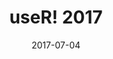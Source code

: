 ---
title: useR! 2017
name: useR!
edit_link: https://github.com/rweekly/conferences/edit/master/_posts/2017-07-04-user-2017.md
year: 2017
location: Brussels Belgium
date: 2017-07-04
talks:
  - title: useR!2017 Schedule and Slides
    speaker: useR! 2017 
    url: https://user2017.sched.com/
  - title: Live Stream
    speaker: useR! 2017
    url: https://user2017.brussels/livestream
  - title: "Parallel Computation in R:  What We Want, and How We (Might) Get It"
    speaker: Norman Matloff
    topics: keynote parallel
    url: https://user2017.sched.com/event/Ay04/keynote-parallel-computation-in-r-what-we-want-and-how-we-might-get-it
  - title: Teaching data science to new useRs
    speaker: Mine Cetinkaya-Rundel
    topics: keynote teaching
    url: https://github.com/mine-cetinkaya-rundel/2017-07-05-teach-ds-to-new-user
  - title: "Structural Equation Modeling: models, software and stories"
    speaker: Yves Rosseel
    topics: keynote sem
    url: http://schd.ws/hosted_files/user2017/62/rosseel_user2017.pdf
  - title: "Dose-response analysis: considering dose both as qualitative factor and quantitative covariate- using R"
    speaker: Ludwig Hothorn
    topics: keynote dose-response analysis
    url: http://schd.ws/hosted_files/user2017/a3/UseR2017LHothorn.pdf
  - title: R tools for the analysis of complex heterogeneous data
    speaker: Isabella Gollini
    topics: keynote heterogeneous data
    url: https://user2017.sched.com/event/Ay05/keynote-r-tools-for-the-analysis-of-complex-heterogeneous-data
  - title: 20 years of CRAN 
    speaker: Uwe Ligges
    topics: keynote cran
    url: http://schd.ws/hosted_files/user2017/b0/keynoteIntroUweLigges.pdf
  - title: "Geospatial visualization using R"
    speaker: Bhaskar V. Karambelkar
    topics: tutorial geo spatial
    url: https://github.com/bhaskarvk/user2017.geodataviz
  - title: "Introduction to Natural Language Processing with R' Workshop at useR! 2017"
    speaker: Taylor Arnold
    topics: tutorial nlp
    url: https://github.com/statsmaths/useR2017_nlp
  - title: "Parallel computing in R"
    speaker:  Hana Ševčíková
    topics: tutorial hpc parallel
    url: https://github.com/hanase/useR2017
  - title: Learn about reproducbility in R 
    speaker: Mine Çetinkaya-Rundel, Colin Rundel, François Michonneau, Tracy Teal
    topics: tutorial reproducbility
    url: https://github.com/fmichonneau/2017-useR-reproducibility
  - title: How we built a Shiny App used by 700 users?
    speaker: Olga Mierzwa-Sulima
    topics: shiny
    url: https://github.com/Appsilon/user2017/blob/master/user2017_How_we_built_a_Shiny_App_used_by_700_users.pdf
  - title: shiny.collections - Google Docs-like live collaboration in Shiny
    speaker: Marek Rogala
    topics: shiny
    url: https://github.com/Appsilon/user2017/blob/master/user2017_shiny-collections.pdf
  - title: "implyr: a dplyr backend for Apache Impala & 10 rules for creating a dplyr SQL backend"
    speaker: Ian Cook
    topics: dplyr sql
    url: https://github.com/ianmcook/useR-2017-implyr
  - title: "Spatial data in R: new directions"
    speaker: Edzer Pebesma
    topics: spatial
    url: https://github.com/edzer/UseR2017

  - title: Jurimetrics
    speaker: José de Jesus Filho, Julio Trecenti
    topics: package
    url: https://github.com/abjur/user2017/blob/master/presentation.pdf
  - title: Updates to the R Documentation System
    speaker: Andrew Redd
    topics: documentation
    url: https://github.com/RDocTaskForce/user2017/blob/master/UseR2017.pdf
  - title: FFTrees - An R package to create, visualize, and evaluate fast-and-frugal decision trees
    speaker: Nathaniel Phillips
    topics: visualization
    url: https://ndphillips.github.io/useR2017_pres/#1
    image: https://pbs.twimg.com/media/DEC4586XoAAwbKz.jpg
  - title: "The R package bigstatsr: Memory- and Computation-Efficient Tools for Big Matrices"
    speaker: Florian Privé
    topics: lightning package
    url: https://github.com/privefl/useR-2017/blob/master/slides.pdf
  - title: Morphological Analysis with R
    speaker: Markus Voge
    topics: morphological analysis
    url: https://github.com/sgrubsmyon/morphr-talk-user2017
  - title: Community-based learning and knowledge sharing - Teaching R within an organisation using edu package
    speaker: rOpenGov
    topics: teaching
    url: https://github.com/muuankarski/user2017_slides
  - title: Open and Reproducible Science with R 
    speaker: Francois Michonneau
    topics: reproducible
    url: https://github.com/fmichonneau/2017-useR-tutorial
  - title: Présentation du package 'dplyr' et de l'opérateur '%>%' (pipe)
    speaker:  Bastien Tran
    topics: dplyr
    url: https://github.com/basttran/dplyr_useR_2017/blob/master/dplyr_useR_2017.pdf
  - title: "moodler: A new R package to easily fetch data from Moodle"
    speaker: Jakub Chromec, Libor Juhanak
    topics: package
    url: https://github.com/jchrom/user-2017-moodler
  - title: data.table tutorial
    speaker: Arun Srinivasan
    topics: data.table
    url: https://github.com/arunsrinivasan/user2017-data.table-tutorial
  - title: Helping shiny sense the world around it
    speaker: Nick Strayer
    topics: shiny
    url: https://github.com/nstrayer/shinysense_useR2017
  - title: Interacting with databases from Shiny
    speaker: Barbara Borges Ribeiro
    topics: database
    url: https://github.com/bborgesr/useR2017
  - title: Introduction to parallel computing with R
    speaker: Hana Sevˇc´ıkov´a
    topics: hpc parallel
    url: https://github.com/PPgp/useR2017public/blob/master/present.pdf
  - title:  A introduction to purrr
    speaker: Charlotte Wickham
    topics: purrr
    url: https://github.com/cwickham/purrr-tutorial
  - title: "useR! abstract review: what the program committee look for"
    speaker:  Heather Turner 
    topics: abstract review
    url: https://rstudio-pubs-static.s3.amazonaws.com/288915_9c73bbe831b54e7b9ae6997fd1a64d52.html
  - title: "Haskell, R, and HaskellR: Combining the best of two worlds" 
    speaker: Sigrid Keydana
    topics: ffi
    url: https://recurrentnull.wordpress.com/2017/07/07/haskellr/

  - title: Automatic Machine Learning in R
    speaker: Erin LeDell
    topics: machine learning
    url: https://github.com/h2oai/h2o-meetups/raw/master/2017_07_05_useR_Brussels_H2O_AutoML_in_R/useR2017_automl_july2017.pdf
  - title: ompr - An alternative way to model mixed-integer linear programs
    speaker: Dirk Schumacher
    topics: package 
    url: https://schd.ws/hosted_files/user2017/63/Dirk_Schumacher_presentation_ompr.html#/
  - title: Easy imputation with the simputation package
    speaker: Mark van der Loo
    topics: imputation
    url: https://schd.ws/hosted_files/user2017/e8/user2017markvanderloo.pdf
  - title: "papr: Tinder for pre-prints"
    speaker: Lucy D'Agostino McGowan, Nick Strayer, Jeff Leek
    topics: shiny
    url: https://rstudio-pubs-static.s3.amazonaws.com/289558_32f6d7564efa4be2be90fb93fe90675b.html#1
  - title: Joint profiling of native and R code
    speaker: Kirill Müller
    topics: profiling
    url: https://krlmlr.github.io/useR17/Joint-profiling.html#1
  - title: "Daff: diff, patch and merge for data.frame"
    speaker:  Edwin de Jonge
    topics: data.frame
    url: https://www.slideshare.net/EdwindeJonge1/daff-diff-patch-and-merge-for-dataframe
  - title: R Consortium Update
    speaker: Lou Bajuk-Yorgan
    topics: organization
    url: https://www.dropbox.com/s/f3de17yuan99zol/R%20Consortium%20Update%20useR%20July%202017.pdf?dl=0
  - title: "naniar: Data structures and functions for consistent exploration of missing data"
    speaker: Nicholas Tierney
    topics: package missing data
    url: https://user2017.sched.com/event/AxsG/naniar-data-structures-and-functions-for-consistent-exploration-of-missing-data
  - title: Better Confidence Intervals for Quantiles
    speaker: Michael Höhle 
    topics: confidence intervals 
    url: http://staff.math.su.se/hoehle/talks/hoehle-useR2017.pdf
  - title: Improving DBI
    speaker: Kirill Müller
    topics: database
    url: https://krlmlr.github.io/useR17/Improving-DBI.html#1
  - title: Webscraping with rvest and purrr 
    speaker: Max Humber
    topics: web
    url: https://speakerdeck.com/maxhumber/webscraping-with-rvest-and-purrr
  - title: R Then and Now
    speaker: David Smith
    topics: history
    url: https://www.slideshare.net/RevolutionAnalytics/r-then-and-now
  - title: Interfacing Google's spherical geometry library (S2) for spatial data in R
    speaker: Ege Rubak
    topics: spatial 
    url: https://user2017.sched.com/event/AypI


packages:
  - title: useR! 2017 Survey
    speaker: useR! 2017
    url: https://nl.surveymonkey.com/r/useR2017
  - title: Photos
    speaker: useR! 2017 
    url: https://user2017.brussels/photos
  - title: Live Stream
    speaker: useR! 2017
    url: https://user2017.brussels/livestream
---